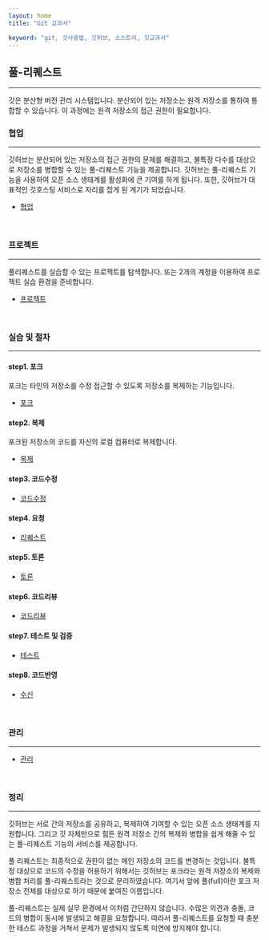 ```yaml
---
layout: home
title: "Git 교과서"

keyword: "git, 깃사용법, 깃허브, 소스트리, 깃교과서"
---
```

## 풀-리퀘스트
<hr>
깃은 분산형 버전 관리 시스템입니다. 분산되어 있는 저장소는 원격 저장소를 통하여 통합할 수 있습니다. 
이 과정에는 원격 저장소의 접근 권한이 필요합니다.

<br>

### 협업
<hr>
깃허브는 분산되어 있는 저장소의 접근 권한의 문제를 해결하고, 불특정 다수를 대상으로 저장소를 병합할 수 있는 풀-리퀘스트 기능을 제공합니다. 깃허브는 풀-리퀘스트 기능을 사용하여 오픈 소스 생태계를 활성화에 큰 기여를 하게 됩니다. 또한, 깃허브가 대표적인 깃호스팅 서비스로 자리를 잡게 된 계기가 되었습니다.  

* [협업](collaboration)

<br>


### 프로젝트
<hr>
풀리퀘스트를 실습할 수 있는 프로젝트를 탐색합니다. 또는 2개의 계정을 이용하여 프로젝트 실습 환경을 준비합니다.  
 
* [프로젝트](project)

<br>


### 실습 및 절차
<hr>

#### step1. 포크
포크는 타인의 저장소를 수정 접근할 수 있도록 저장소를 복제하는 기능입니다.
* [포크](fork)

#### step2. 복제
포크된 저장소의 코드를 자신의 로컬 컴퓨터로 복제합니다.
* [복제](clone)

#### step3. 코드수정
* [코드수정](code)

#### step4. 요청
* [리퀘스트](request)

#### step5. 토론
* [토론](discuss)

#### step6. 코드리뷰
* [코드리뷰](review)

#### step7. 테스트 및 검증
* [테스트](test)

#### step8. 코드반영
* [수신](receive)

<br>


### 관리
<hr>

* [관리](관리)

<br>

### 정리
<hr>
깃허브는 서로 간의 저장소를 공유하고, 복제하여 기여할 수 있는 오픈 소스 생태계를 지원합니다. 그리고 깃 자체만으로 힘든 원격 저장소 간의 복제와 병합을 쉽게 해줄 수 있는 풀-리퀘스트 기능의 서비스를 제공합니다.  

풀 리퀘스트는 최종적으로 권한이 없는 메인 저장소의 코드를 변경하는 것입니다. 불특정 대상으로 코드의 수정을 허용하기 위해서는 깃허브는 포크라는 원격 저장소의 복제와 병합 처리를 풀-리퀘스트라는 것으로 분리하였습니다. 여기서 앞에 풀(full)이란 포크 저장소 전체를 대상으로 하기 때문에 붙여진 이름입니다.  

풀-리퀘스트는 실제 실무 환경에서 이처럼 간단하지 않습니다. 수많은 의견과 충돌, 코드의 병합이 동시에 발생되고 해결을 요청합니다. 따라서 풀-리퀘스트를 요청할 때 충분한 테스트 과정을 거쳐서 문제가 발생되지 않도록 미연에 방지해야 합니다.  

<br><br>